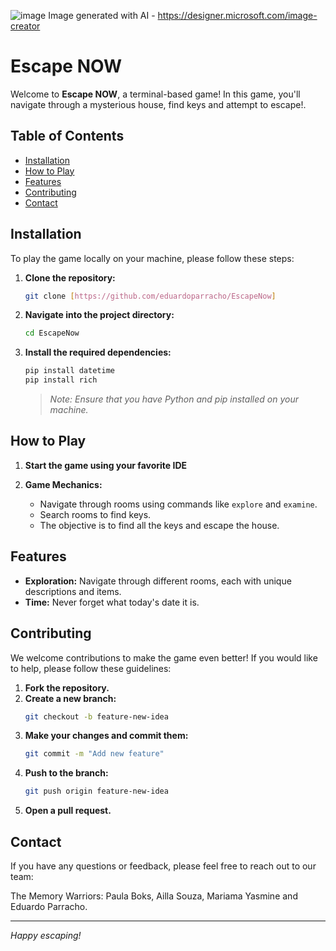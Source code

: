 ![image](https://github.com/user-attachments/assets/69ab370f-265c-42fc-9d6a-f4b2743b4b6d)
Image generated with AI - https://designer.microsoft.com/image-creator


# Escape NOW

Welcome to **Escape NOW**, a terminal-based game! In this game, you'll navigate through a mysterious house, find keys and attempt to escape!. 

## Table of Contents

- [Installation](#installation)
- [How to Play](#how-to-play)
- [Features](#features)
- [Contributing](#contributing)
- [Contact](#contact)

## Installation

To play the game locally on your machine, please follow these steps:

1. **Clone the repository:**
    ```bash
    git clone [https://github.com/eduardoparracho/EscapeNow]
    ```
2. **Navigate into the project directory:**
    ```bash
    cd EscapeNow
    ```
3. **Install the required dependencies:**
    ```bash
    pip install datetime
    pip install rich
    ```
    > *Note: Ensure that you have Python and pip installed on your machine.*

## How to Play

1. **Start the game using your favorite IDE**

2. **Game Mechanics:**
    - Navigate through rooms using commands like `explore` and `examine`.
    - Search rooms to find keys.
    - The objective is to find all the keys and escape the house.

## Features

- **Exploration:** Navigate through different rooms, each with unique descriptions and items.
- **Time:** Never forget what today's date it is.

## Contributing

We welcome contributions to make the game even better! If you would like to help, please follow these guidelines:

1. **Fork the repository.**
2. **Create a new branch:**
    ```bash
    git checkout -b feature-new-idea
    ```
3. **Make your changes and commit them:**
    ```bash
    git commit -m "Add new feature"
    ```
4. **Push to the branch:**
    ```bash
    git push origin feature-new-idea
    ```
5. **Open a pull request.**

## Contact

If you have any questions or feedback, please feel free to reach out to our team:

The Memory Warriors:
Paula Boks, Ailla Souza, Mariama Yasmine and Eduardo Parracho.

---

*Happy escaping!*

